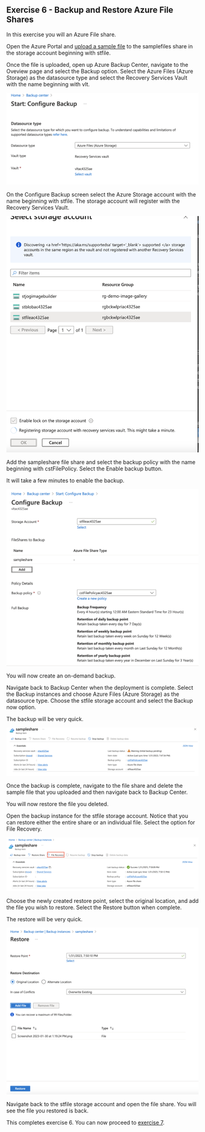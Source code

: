 ## Exercise 6 - Backup and Restore Azure File Shares

In this exercise you will an Azure File share.

Open the Azure Portal and [upload a sample file](https://learn.microsoft.com/en-us/azure/storage/files/storage-how-to-use-files-portal?tabs=azure-portal) to the samplefiles share in the storage account beginning with stfile. 

Once the file is uploaded, open up Azure Backup Center, navigate to the Oveview page and select the Backup option. Select the Azure Files (Azure Storage) as the datasource type and select the Recovery Services Vault with the name beginning with vlt.

![Start: Configure Backup](../images/exercise6-image1.png)

On the Configure Backup screen select the Azure Storage account with the name beginning with stfile. The storage account will register with the Recovery Services Vault.

![Register with vault](../images/exercise6-image2.png)

Add the sampleshare file share and select the backup policy with the name beginning with cstFilePolicy. Select the Enable backup button. 

It will take a few minutes to enable the backup.

![Enable Backup](../images/exercise6-image3.png)

You will now create an on-demand backup. 

Navigate back to Backup Center when the deployment is complete. Select the Backup instances and choose Azure Files (Azure Storage) as the datasource type. Choose the stfile storage account and select the Backup now option.

The backup will be very quick.

![On-Demand Backup](../images/exercise6-image4.png)

Once the backup is complete, navigate to the file share and delete the sample file that you uploaded and then navigate back to Backup Center.

You will now restore the file you deleted. 

Open the backup instance for the stfile storage account. Notice that you can restore either the entire share or an individual file. Select the option for File Recovery.

![File Recovery](../images/exercise6-image5.png)

Choose the newly created restore point, select the original location, and add the file you wish to restore. Select the Restore button when complete.

The restore will be very quick.

![Restore file](../images/exercise6-image6.png)

Navigate back to the stfile storage account and open the file share. You will see the file you restored is back.

This completes exercise 6. You can now proceed to [exercise 7](/exercises/exercise7.md).